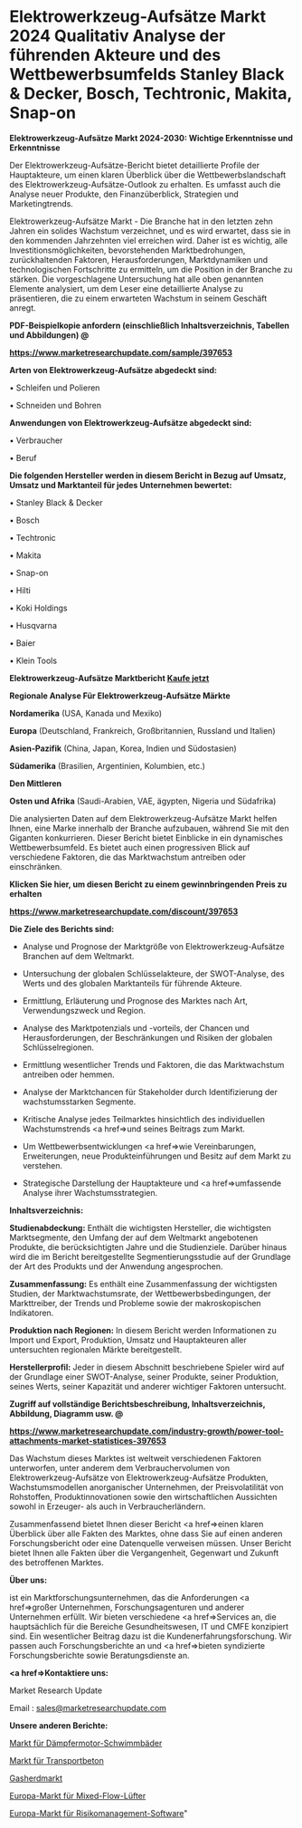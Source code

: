 # Elektrowerkzeug-Aufsätze Markt 2024 Qualitativ Analyse der führenden Akteure und des Wettbewerbsumfelds Stanley Black & Decker, Bosch, Techtronic, Makita, Snap-on

<strong>Elektrowerkzeug-Aufsätze Markt 2024-2030: Wichtige Erkenntnisse und Erkenntnisse</strong>

Der Elektrowerkzeug-Aufsätze-Bericht bietet detaillierte Profile der Hauptakteure, um einen klaren Überblick über die Wettbewerbslandschaft des Elektrowerkzeug-Aufsätze-Outlook zu erhalten. Es umfasst auch die Analyse neuer Produkte, den Finanzüberblick, Strategien und Marketingtrends.

Elektrowerkzeug-Aufsätze Markt - Die Branche hat in den letzten zehn Jahren ein solides Wachstum verzeichnet, und es wird erwartet, dass sie in den kommenden Jahrzehnten viel erreichen wird. Daher ist es wichtig, alle Investitionsmöglichkeiten, bevorstehenden Marktbedrohungen, zurückhaltenden Faktoren, Herausforderungen, Marktdynamiken und technologischen Fortschritte zu ermitteln, um die Position in der Branche zu stärken. Die vorgeschlagene Untersuchung hat alle oben genannten Elemente analysiert, um dem Leser eine detaillierte Analyse zu präsentieren, die zu einem erwarteten Wachstum in seinem Geschäft anregt.



<strong><b>PDF-Beispielkopie anfordern (einschließlich Inhaltsverzeichnis, Tabellen und Abbildungen) @ </b></strong>

<strong><a href=https://www.marketresearchupdate.com/sample/397653>

<strong>https://www.marketresearchupdate.com/sample/397653</u></a></strong></strong>



<strong>Arten von Elektrowerkzeug-Aufsätze abgedeckt sind:</strong>

• Schleifen und Polieren

• Schneiden und Bohren



<strong>Anwendungen von Elektrowerkzeug-Aufsätze abgedeckt sind:</strong>

• Verbraucher

• Beruf



<strong>Die folgenden Hersteller werden in diesem Bericht in Bezug auf Umsatz, Umsatz und Marktanteil für jedes Unternehmen bewertet:</strong>

• Stanley Black & Decker

• Bosch

• Techtronic

• Makita

• Snap-on

• Hilti

• Koki Holdings

• Husqvarna

• Baier

• Klein Tools



<strong>Elektrowerkzeug-Aufsätze Marktbericht <a href=https://www.marketresearchupdate.com/buynow/397653>Kaufe jetzt</a></strong>



<strong>Regionale Analyse Für Elektrowerkzeug-Aufsätze Märkte</strong>



<strong>Nordamerika</strong> (USA, Kanada und Mexiko)



<strong>Europa</strong> (Deutschland, Frankreich, Großbritannien, Russland und Italien)



<strong>Asien-Pazifik</strong> (China, Japan, Korea, Indien und Südostasien)



<strong>Südamerika</strong> (Brasilien, Argentinien, Kolumbien, etc.)



<strong>Den Mittleren</strong> 

<strong>Osten und Afrika</strong> (Saudi-Arabien, VAE, ägypten, Nigeria und Südafrika)

Die analysierten Daten auf dem Elektrowerkzeug-Aufsätze Markt helfen Ihnen, eine Marke innerhalb der Branche aufzubauen, während Sie mit den Giganten konkurrieren. Dieser Bericht bietet Einblicke in ein dynamisches Wettbewerbsumfeld. Es bietet auch einen progressiven Blick auf verschiedene Faktoren, die das Marktwachstum antreiben oder einschränken.



<strong>Klicken Sie hier, um diesen Bericht zu einem gewinnbringenden Preis zu erhalten
</strong>

<strong><a href=https://www.marketresearchupdate.com/discount/397653>https://www.marketresearchupdate.com/discount/397653</b></u></strong></a>



<strong>Die Ziele des Berichts sind:</strong>

- Analyse und Prognose der Marktgröße von Elektrowerkzeug-Aufsätze Branchen auf dem Weltmarkt.

- Untersuchung der globalen Schlüsselakteure, der SWOT-Analyse, des Werts und des globalen Marktanteils für führende Akteure.

- Ermittlung, Erläuterung und Prognose des Marktes nach Art, Verwendungszweck und Region.

- Analyse des Marktpotenzials und -vorteils, der Chancen und Herausforderungen, der Beschränkungen und Risiken der globalen Schlüsselregionen.

- Ermittlung wesentlicher Trends und Faktoren, die das Marktwachstum antreiben oder hemmen.

- Analyse der Marktchancen für Stakeholder durch Identifizierung der wachstumsstarken Segmente.

- Kritische Analyse jedes Teilmarktes hinsichtlich des individuellen Wachstumstrends <a href=>und</a> seines Beitrags zum Markt.

- Um Wettbewerbsentwicklungen <a href=>wie</a> Vereinbarungen, Erweiterungen, neue Produkteinführungen und Besitz auf dem Markt zu verstehen.

- Strategische Darstellung der Hauptakteure und <a href=>umfas</a>sende Analyse ihrer Wachstumsstrategien.



<strong>Inhaltsverzeichnis:</strong>



<strong>Studienabdeckung:</strong> Enthält die wichtigsten Hersteller, die wichtigsten Marktsegmente, den Umfang der auf dem Weltmarkt angebotenen Produkte, die berücksichtigten Jahre und die Studienziele. Darüber hinaus wird die im Bericht bereitgestellte Segmentierungsstudie auf der Grundlage der Art des Produkts und der Anwendung angesprochen.



<strong>Zusammenfassung:</strong> Es enthält eine Zusammenfassung der wichtigsten Studien, der Marktwachstumsrate, der Wettbewerbsbedingungen, der Markttreiber, der Trends und Probleme sowie der makroskopischen Indikatoren.



<strong>Produktion nach Regionen:</strong> In diesem Bericht werden Informationen zu Import und Export, Produktion, Umsatz und Hauptakteuren aller untersuchten regionalen Märkte bereitgestellt.



<strong>Herstellerprofil:</strong> Jeder in diesem Abschnitt beschriebene Spieler wird auf der Grundlage einer SWOT-Analyse, seiner Produkte, seiner Produktion, seines Werts, seiner Kapazität und anderer wichtiger Faktoren untersucht.



<strong><b>Zugriff auf vollständige Berichtsbeschreibung, Inhaltsverzeichnis, Abbildung, Diagramm usw. @ </b></strong>

<strong><a href=https://www.marketresearchupdate.com/industry-growth/power-tool-attachments-market-statistices-397653>https://www.marketresearchupdate.com/industry-growth/power-tool-attachments-market-statistices-397653</a></strong>

Das Wachstum dieses Marktes ist weltweit verschiedenen Faktoren unterworfen, unter anderem dem Verbrauchervolumen von Elektrowerkzeug-Aufsätze von Elektrowerkzeug-Aufsätze Produkten, Wachstumsmodellen anorganischer Unternehmen, der Preisvolatilität von Rohstoffen, Produktinnovationen sowie den wirtschaftlichen Aussichten sowohl in Erzeuger- als auch in Verbraucherländern.

Zusammenfassend bietet Ihnen dieser Bericht <a href=>einen</a> klaren Überblick über alle Fakten des Marktes, ohne dass Sie auf einen anderen Forschungsbericht oder eine Datenquelle verweisen müssen. Unser Bericht bietet Ihnen alle Fakten über die Vergangenheit, Gegenwart und Zukunft des betroffenen Marktes.



<strong>Über uns:</strong>

 ist ein Marktforschungsunternehmen, das die Anforderungen <a href=>großer</a> Unternehmen, Forschungsagenturen und anderer Unternehmen erfüllt. Wir bieten verschiedene <a href=>Services</a> an, die hauptsächlich für die Bereiche Gesundheitswesen, IT und CMFE konzipiert sind. Ein wesentlicher Beitrag dazu ist die Kundenerfahrungsforschung. Wir passen auch Forschungsberichte an und <a href=>bieten</a> syndizierte Forschungsberichte sowie Beratungsdienste an.



<strong><a href=>Kontaktiere uns:</a></strong>

Market Research Update

Email : sales@marketresearchupdate.com



<strong>Unsere anderen Berichte:</strong>

<a href=https://www.linkedin.com/pulse/damper-motor-swimming-pool-market-insights-2023>Markt für Dämpfermotor-Schwimmbäder</a>

<a href=https://www.linkedin.com/pulse/ready-mixed-concrete-market-2023-remarking>Markt für Transportbeton</a>

<a href=https://www.linkedin.com/pulse/gas-stove-market-analysis-segment-region-growth>Gasherdmarkt</a>

<a href=https://www.linkedin.com/pulse/europe-mixed-flow-fan-market-size-2023-top-key>Europa-Markt für Mixed-Flow-Lüfter</a>

<a href=https://www.linkedin.com/pulse/europe-risk-management-software-market-2pskc/>Europa-Markt für Risikomanagement-Software</a>"
